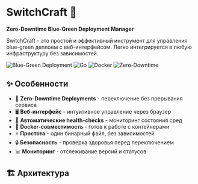 # SwitchCraft 🚀

**Zero-Downtime Blue-Green Deployment Manager**

SwitchCraft - это простой и эффективный инструмент для управления blue-green деплоем с веб-интерфейсом. Легко интегрируется в любую инфраструктуру без зависимостей.

![Blue-Green Deployment](https://img.shields.io/badge/Deployment-Blue__Green-green)
![Go](https://img.shields.io/badge/Go-1.19+-blue)
![Docker](https://img.shields.io/badge/Docker-Ready-blue)
![Zero-Downtime](https://img.shields.io/badge/Zero--Downtime-✓-success)

## ✨ Особенности

- 🎯 **Zero-Downtime Deployments** - переключение без прерывания сервиса
- 🖥️ **Веб-интерфейс** - интуитивное управление через браузер
- 🔄 **Автоматические health-checks** - мониторинг состояния сред
- 🐳 **Docker-совместимость** - готов к работе с контейнерами
- ⚡ **Простота** - один бинарный файл, без зависимостей
- 🔒 **Безопасность** - проверка здоровья перед переключением
- 📊 **Мониторинг** - отслеживание версий и статусов

## 🏗️ Архитектура
